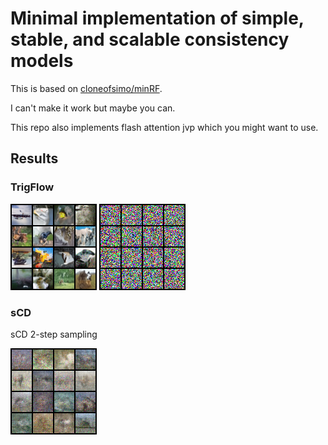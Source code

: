 # Minimal implementation of simple, stable, and scalable consistency models

This is based on [cloneofsimo/minRF](https://github.com/cloneofsimo/minRF). 

I can't make it work but maybe you can.

This repo also implements flash attention jvp which you might want to use.

## Results

### TrigFlow

![trigflow on cifar10 final sample](./contents/trigflow_sample_95_final.png)
![trigflow on cifar10 gif](./contents/trigflow_sample_95.gif)

### sCD

sCD 2-step sampling

![sCD on cifar10 final sample](./contents/scd_sample_99.png)